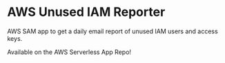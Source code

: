# AWS Unused IAM Reporter

AWS SAM app to get a daily email report of unused IAM users and access keys.

Available on the AWS Serverless App Repo!
